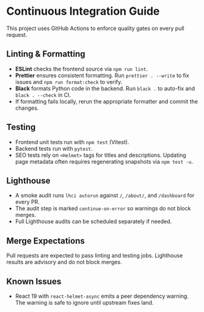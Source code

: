 # Continuous Integration Guide

This project uses GitHub Actions to enforce quality gates on every pull request.

## Linting & Formatting

- **ESLint** checks the frontend source via `npm run lint`.
- **Prettier** ensures consistent formatting. Run `prettier . --write` to fix issues and `npm run format:check` to verify.
- **Black** formats Python code in the backend. Run `black .` to auto-fix and `black . --check` in CI.
- If formatting fails locally, rerun the appropriate formatter and commit the changes.

## Testing

- Frontend unit tests run with `npm test` (Vitest).
- Backend tests run with `pytest`.
- SEO tests rely on `<Helmet>` tags for titles and descriptions. Updating page metadata often requires regenerating snapshots via `npm test -u`.

## Lighthouse

- A smoke audit runs `lhci autorun` against `/`, `/about/`, and `/dashboard` for every PR.
- The audit step is marked `continue-on-error` so warnings do not block merges.
- Full Lighthouse audits can be scheduled separately if needed.

## Merge Expectations

Pull requests are expected to pass linting and testing jobs. Lighthouse results are advisory and do not block merges.

## Known Issues

- React 19 with `react-helmet-async` emits a peer dependency warning. The warning is safe to ignore until upstream fixes land.
